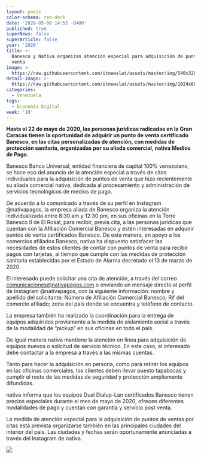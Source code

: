 ```yaml
---
layout: posts
color-schema: red-dark
date: '2020-05-08 14:53 -0400'
published: true
superNews: false
superArticle: false
year: '2020'
title: >-
  Banesco y Nativa organizan atención especial para adquisición de puntos de
  venta
image: >-
  https://raw.githubusercontent.com/itnewslat/assets/master/img/540x320/Banesco-Punto-de-Ventas-p.jpg
detail-image: >-
  https://raw.githubusercontent.com/itnewslat/assets/master/img/1024x680/Banesco-Punto-de-Ventas-g.jpg
categories:
  - Venezuela
tags:
  - Economía Digital
week: '19'
---
```

**Hasta el 22 de mayo de 2020, las personas jurídicas radicadas en la Gran Caracas tienen la oportunidad de adquirir un punto de venta certificado Banesco, en las citas personalizadas de atención, con medidas de protección sanitaria, organizadas por su aliada comercial, nativa Medios de Pago.** 

Banesco Banco Universal, entidad financiera de capital 100% venezolano, se hace eco del anuncio de la atención especial a través de citas individuales para la adquisición de puntos de venta que hizo recientemente su aliada comercial nativa, dedicada al procesamiento y administración de servicios tecnológicos de medios de pago.

De acuerdo a lo comunicado a través de su perfil en Instagram @nativapagos, la empresa aliada de Banesco organiza la atención individualizada entre 8:30 am y 12:30 pm, en sus oficinas en la Torre Banesco II de El Rosal, para recibir, previa cita, a las personas jurídicas que cuentan con la Afiliación Comercial Banesco y estén interesadas en adquirir puntos de venta certificados Banesco.  De esta manera, en apoyo a los comercios afiliados Banesco, nativa ha dispuesto satisfacer las necesidades de estos clientes de contar con puntos de venta para recibir pagos con tarjetas, al tiempo que cumple con las medidas de protección sanitaria establecidas por el Estado de Alarma decretado el 13 de marzo de 2020. 

El interesado puede solicitar una cita de atención, a través del correo comunicaciones@nativapagos.com o enviando un mensaje directo al perfil de Instagram @nativapagos, con la siguiente información: nombre y apellido del solicitante; Número de Afiliación Comercial Banesco; Rif del comercio afiliado; zona del país donde se encuentra y teléfono de contacto.

La empresa también ha realizado la coordinación para la entrega de equipos adquiridos previamente a la medida de aislamiento social a través de la modalidad de “pickup” en sus oficinas en todo el país. 

De igual manera nativa mantiene la atención en línea para adquisición de equipos nuevos o solicitud de servicio técnico. En este caso, el interesado debe contactar a la empresa a través  a las mismas cuentas. 

Tanto para hacer la adquisición en persona, como para retirar los equipos en las oficinas comerciales, los clientes deben llevar puesto tapabocas y cumplir el resto de las medidas de seguridad y protección ampliamente difundidas. 

nativa informa que los equipos Dual Dialup-Lan certificados Banesco tienen precios especiales durante el mes de mayo de 2020, ofrecen diferentes modalidades de pago y cuentan con garantía y servicio post venta. 

La medida de atención especial para la adquisición de puntos de ventas por citas está prevista organizarse también en las principales ciudades del interior del país. Las ciudades y fechas serán oportunamente anunciadas a través del Instagram de nativa.

<img src="https://tracker.metricool.com/c3po.jpg?hash=56f88a41e39ab42c063cc51676587a04"/>
